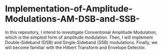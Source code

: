 # Implementation-of-Amplitude-Modulations-AM-DSB-and-SSB-
In this repository, I intend to investigate Conventional Amplitude Modulation, which is the simplest form of amplitude modulation. Then, I will implement Double-Sideband (DSB) and Single-Sideband (SSB) modulations. Finally, we will become familiar with the Hilbert Transform and Envelope Detector.
